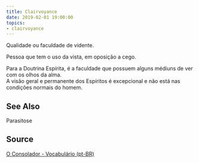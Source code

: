 ```yaml
---
title: Clairvoyance
date: 2019-02-01 19:00:00
topics:
- clairvoyance
---
```


Qualidade ou faculdade de vidente.

Pessoa que tem o uso da vista, em oposição a cego.

Para a Doutrina Espírita, é a faculdade que possuem alguns médiuns de ver com os olhos da alma.  
A visão geral e permanente dos Espíritos é excepcional e não está nas condições normais do homem.

## See Also
Parasitose

## Source
[O Consolador - Vocabulário (pt-BR)](http://www.oconsolador.com.br/linkfixo/vocabulario/principal.html)
